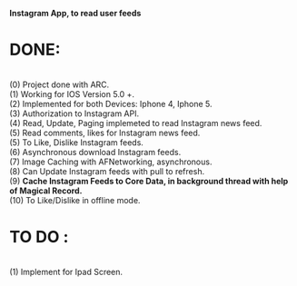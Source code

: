 
<b>Instagram App, to read user feeds</b>


# DONE:

<br>(0) Project done with ARC.
<br>(1) Working for IOS Version 5.0 +.
<br>(2) Implemented for both Devices: Iphone 4, Iphone 5.
<br>(3) Authorization to Instagram API.
<br>(4) Read, Update, Paging implemeted to read Instagram news feed.
<br>(5) Read comments, likes for Instagram news feed.
<br>(5) To Like, Dislike Instagram feeds.
<br>(6) Asynchronous download Instagram feeds.
<br>(7) Image Caching with AFNetworking, asynchronous.
<br>(8) Can Update Instagram feeds with pull to refresh.
<br>(9) <b>Cache Instagram Feeds to Core Data, in background thread with help
<br>       of Magical Record.</b>
<br>(10) To Like/Dislike in offline mode.

# TO DO :

<br>(1) Implement for Ipad Screen.




